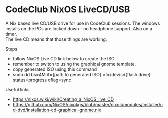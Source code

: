 # CodeClub NixOS LiveCD/USB

A Nix based live CD/USB drive for use in CodeClub sessions.
The windows installs on the PCs are locked down - no headphone support. Also on a timer.  
The live CD means that those things are working.

Steps
* follow NixOS Live CD link below to create the ISO
* remember to switch to using the graphical gnome template.
* copy generated ISO using this command
* sudo dd bs=4M if={path to generated ISO} of=/dev/sd{flash drive} status=progress oflag=sync

Useful links
* https://nixos.wiki/wiki/Creating_a_NixOS_live_CD
* https://github.com/NixOS/nixpkgs/blob/master/nixos/modules/installer/cd-dvd/installation-cd-graphical-gnome.nix

